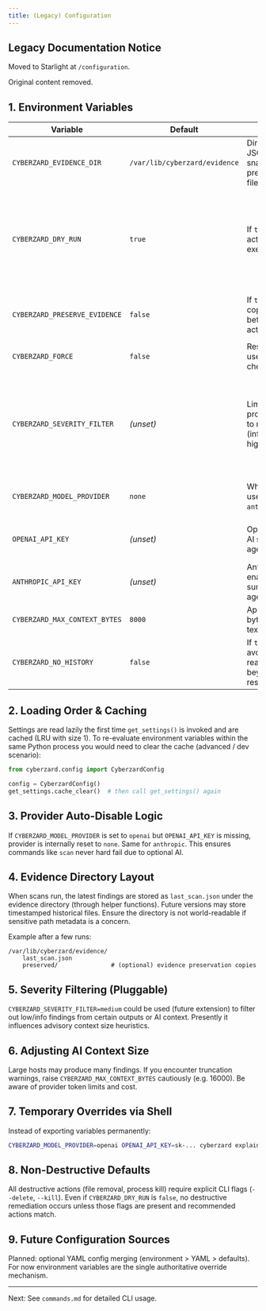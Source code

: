 ```yaml
---
title: (Legacy) Configuration
---
```

## Legacy Documentation Notice

Moved to Starlight at `/configuration`.

Original content removed.

## 1. Environment Variables

| Variable | Default | Description | Notes |
|----------|---------|-------------|-------|
| `CYBERZARD_EVIDENCE_DIR` | `/var/lib/cyberzard/evidence` | Directory where JSON scan snapshots and preserved evidence files are stored. | Must be writable. Created automatically if possible. |
| `CYBERZARD_DRY_RUN` | `true` | If `true`, remediation actions are not executed (safety). | Commands like `remediate` explicitly set actions; currently CLI passes dry-run only if action flags not used. |
| `CYBERZARD_PRESERVE_EVIDENCE` | `false` | If `true`, attempt to copy targeted files before destructive actions. | Can also be provided via `--preserve` flag on `remediate`. |
| `CYBERZARD_FORCE` | `false` | Reserved for future use to bypass safety checks. | Not widely used yet. |
| `CYBERZARD_SEVERITY_FILTER` | _(unset)_ | Limit processing/reporting to minimum severity (info, low, medium, high, critical). | Currently influences model settings context building & can be extended to output filtering. |
| `CYBERZARD_MODEL_PROVIDER` | `none` | Which AI provider to use: `openai`, `anthropic`, or `none`. | Automatically downgraded to `none` if API key missing. |
| `OPENAI_API_KEY` | _(unset)_ | OpenAI key enabling AI summarization / agent. | Required when provider is `openai`. |
| `ANTHROPIC_API_KEY` | _(unset)_ | Anthropic key enabling AI summarization / agent. | Required when provider is `anthropic`. |
| `CYBERZARD_MAX_CONTEXT_BYTES` | `8000` | Approximate max bytes of findings text fed to AI. | Truncation occurs above this. |
| `CYBERZARD_NO_HISTORY` | `false` | If `true`, agent will avoid retaining reasoning transcript beyond immediate response. | Privacy / minimal retention mode. |

## 2. Loading Order & Caching

Settings are read lazily the first time `get_settings()` is invoked and are cached (LRU with size 1). To re-evaluate environment variables within the same Python process you would need to clear the cache (advanced / dev scenario):

```python
from cyberzard.config import CyberzardConfig

config = CyberzardConfig()
get_settings.cache_clear()  # then call get_settings() again
```

## 3. Provider Auto-Disable Logic

If `CYBERZARD_MODEL_PROVIDER` is set to `openai` but `OPENAI_API_KEY` is missing, provider is internally reset to `none`. Same for `anthropic`. This ensures commands like `scan` never hard fail due to optional AI.

## 4. Evidence Directory Layout

When scans run, the latest findings are stored as `last_scan.json` under the evidence directory (through helper functions). Future versions may store timestamped historical files. Ensure the directory is not world-readable if sensitive path metadata is a concern.

Example after a few runs:

```
/var/lib/cyberzard/evidence/
	last_scan.json
	preserved/               # (optional) evidence preservation copies
```

## 5. Severity Filtering (Pluggable)

`CYBERZARD_SEVERITY_FILTER=medium` could be used (future extension) to filter out low/info findings from certain outputs or AI context. Presently it influences advisory context size heuristics.

## 6. Adjusting AI Context Size

Large hosts may produce many findings. If you encounter truncation warnings, raise `CYBERZARD_MAX_CONTEXT_BYTES` cautiously (e.g. 16000). Be aware of provider token limits and cost.

## 7. Temporary Overrides via Shell

Instead of exporting variables permanently:

```bash
CYBERZARD_MODEL_PROVIDER=openai OPENAI_API_KEY=sk-... cyberzard explain --max-tokens 300
```

## 8. Non-Destructive Defaults

All destructive actions (file removal, process kill) require explicit CLI flags (`--delete`, `--kill`). Even if `CYBERZARD_DRY_RUN` is `false`, no destructive remediation occurs unless those flags are present and recommended actions match.

## 9. Future Configuration Sources

Planned: optional YAML config merging (environment > YAML > defaults). For now environment variables are the single authoritative override mechanism.

---

Next: See `commands.md` for detailed CLI usage.

